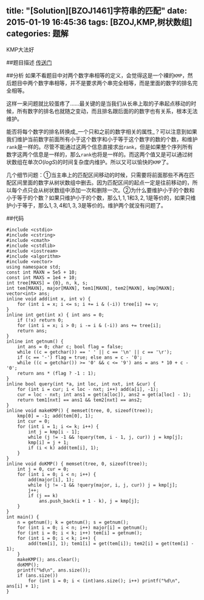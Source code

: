 title: "[Solution][BZOJ1461]字符串的匹配"
date: 2015-01-19 16:45:36
tags: [BZOJ,KMP,树状数组]
categories: 题解
---
KMP大法好
<!--more-->
##题目描述
[传送门](http://www.lydsy.com/JudgeOnline/problem.php?id=1461)

##分析
如果不看题目中对两个数字串相等的定义，会觉得这是一个裸的`KMP`，然后题目中两个数字串相等，并不是要求两个串完全相等，而是里面的数字的排名完全相等。

这样一来问题就比较蛋疼了……最关键的是当我们从长串上取的子串起点移动的时候，所有数字的排名也就随之变动，而且排名跟后面的的数字也有关系，根本无法维护。

能否将每个数字的排名转换成_一个只和之前的数字相关的属性_？可以注意到如果我们维护当前数字前面所有小于这个数字和小于等于这个数字的数的个数，和维护`rank`是一样的。尽管不能通过这两个信息直接求出`rank`，但是如果整个序列所有数字这两个信息是一样的，那么`rank`也将是一样的。而这两个值又是可以通过树状数组在单次$O(logS)$的时间复杂度内维护。所以又可以愉快的`KMP`了。

几个细节问题：①当主串上的匹配区间移动的时候，只需要将前面那些不再在匹配区间里面的数字从树状数组中删去。因为匹配区间的起点一定是往前移动的，所以每个点只会从树状数组中添加一次和删除一次。②为什么要维护小于的个数和小于等于的个数？如果只维护小于的个数，那么$1,1,1$和$3,2,1$是等价的，如果只维护小于等于，那么$1,3,4$和$1,3,3$是等价的。维护两个就没有问题了。

##代码
```
#include <cstdio>
#include <cstring>
#include <cmath>
#include <cstdlib>
#include <iostream>
#include <algorithm>
#include <vector>
using namespace std;
const int MAXN = 5e5 + 10;
const int MAXS = 1e4 + 10;
int tree[MAXS] = {0}, n, k, s;
int tem[MAXN], major[MAXN], tem1[MAXN], tem2[MAXN], kmp[MAXN];
vector<int> ans;
inline void add(int x, int v) {
    for (int i = x; i <= s; i += i & (-i)) tree[i] += v;
}
inline int get(int x) { int ans = 0;
    if (!x) return 0;
    for (int i = x; i > 0; i -= i & (-i)) ans += tree[i];
    return ans;
}
inline int getnum() {
    int ans = 0; char c; bool flag = false;
    while ((c = getchar()) == ' ' || c == '\n' || c == '\r');
    if (c == '-') flag = true; else ans = c - '0';
    while ((c = getchar()) >= '0' && c <= '9') ans = ans * 10 + c - '0';
    return ans * (flag ? -1 : 1);
}
inline bool query(int *a, int loc, int nxt, int &cur) {
    for (int i = cur; i < loc - nxt; i++) add(a[i], -1);
    cur = loc - nxt; int ans1 = get(a[loc]), ans2 = get(a[loc] - 1);
    return tem1[nxt] == ans1 && tem2[nxt] == ans2;
}
inline void makeKMP() { memset(tree, 0, sizeof(tree));
    kmp[0] = -1; add(tem[0], 1);
    int cur = 0;
    for (int i = 1; i <= k; i++) {
        int j = kmp[i - 1];
        while (j != -1 && !query(tem, i - 1, j, cur)) j = kmp[j];
        kmp[i] = j + 1; 
        if (i < k) add(tem[i], 1);
    }
}
inline void doKMP() { memset(tree, 0, sizeof(tree));
    int j = 0, cur = 0;
    for (int i = 0; i < n; i++) {
        add(major[i], 1);
        while (j != -1 && !query(major, i, j, cur)) j = kmp[j];
        j++;
        if (j == k)
            ans.push_back(i + 1 - k), j = kmp[j];
    }
}
int main() {
    n = getnum(); k = getnum(); s = getnum();
    for (int i = 0; i < n; i++) major[i] = getnum();
    for (int i = 0; i < k; i++) tem[i] = getnum();
    for (int i = 0; i < k; i++) {
        add(tem[i], 1); tem1[i] = get(tem[i]); tem2[i] = get(tem[i] - 1);
    }
    makeKMP(); ans.clear();
    doKMP();
    printf("%d\n", ans.size());
    if (ans.size())
        for (int i = 0; i < (int)ans.size(); i++) printf("%d\n", ans[i] + 1);
}
```